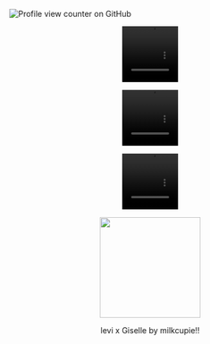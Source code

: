 ![Profile view counter on GitHub](https://komarev.com/ghpvc/?username=PromiseEverlasting&color=f2965e&style=for-the-badge&label=Ackerman)
<p align="center">
<video src=https://github.com/user-attachments/assets/bc41748b-47d2-4dd3-966e-dfc71f4b7a03 width=100 height=100/> 
  <p align="center">
<video src=https://github.com/user-attachments/assets/c25494bf-be5c-4c15-9642-1f1686d60aed width=100 height=100/> 
  <p align="center">
<video src=https://github.com/user-attachments/assets/87d27be5-dcc0-413a-909c-c0ab20417025 width=100 height=100/> 
<p align="center">
<img width="180" src="https://i.pinimg.com/736x/83/bc/57/83bc575dad463e6b4f2bc99ed5367040.jpg">
  <p align="center">
   levi x Giselle by milkcupie!! 





















